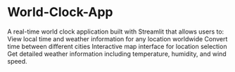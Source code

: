 # World-Clock-App
A real-time world clock application built with Streamlit that allows users to:  View local time and weather information for any location worldwide Convert time between different cities Interactive map interface for location selection Get detailed weather information including temperature, humidity, and wind speed.
